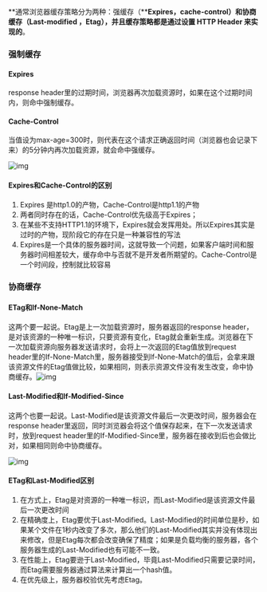 **通常浏览器缓存策略分为两种：强缓存（****Expires，****cache-control****）和协商缓存（****Last-modified ，Etag****），并且缓存策略都是通过设置 HTTP Header 来实现的**。

### 强制缓存

#### Expires

response header里的过期时间，浏览器再次加载资源时，如果在这个过期时间内，则命中强制缓存。

#### Cache-Control

当值设为max-age=300时，则代表在这个请求正确返回时间（浏览器也会记录下来）的5分钟内再次加载资源，就会命中强缓存。

  ![img](https://cdn.nlark.com/yuque/0/2020/png/305942/1588900617474-c5debfb6-4e89-4eca-afa8-7ee32d73e719.png)

#### Expires和Cache-Control的区别

1. Expires 是http1.0的产物，Cache-Control是http1.1的产物
2. 两者同时存在的话，Cache-Control优先级高于Expires；
3. 在某些不支持HTTP1.1的环境下，Expires就会发挥用处。所以Expires其实是过时的产物，现阶段它的存在只是一种兼容性的写法
4. Expires是一个具体的服务器时间，这就导致一个问题，如果客户端时间和服务器时间相差较大，缓存命中与否就不是开发者所期望的。Cache-Control是一个时间段，控制就比较容易

### **协商缓存**

#### ETag和If-None-Match

这两个要一起说。Etag是上一次加载资源时，服务器返回的response  header，是对该资源的一种唯一标识，只要资源有变化，Etag就会重新生成。浏览器在下一次加载资源向服务器发送请求时，会将上一次返回的Etag值放到request  header里的If-None-Match里，服务器接受到If-None-Match的值后，会拿来跟该资源文件的Etag值做比较，如果相同，则表示资源文件没有发生改变，命中协商缓存。![img](https://cdn.nlark.com/yuque/0/2020/png/305942/1588900997548-5fef26a1-01c5-412e-9bc8-7499254e5a6d.png)

#### Last-Modified和If-Modified-Since

这两个也要一起说。Last-Modified是该资源文件最后一次更改时间，服务器会在response header里返回，同时浏览器会将这个值保存起来，在下一次发送请求时，放到request  header里的If-Modified-Since里，服务器在接收到后也会做比对，如果相同则命中协商缓存。

![img](https://cdn.nlark.com/yuque/0/2020/png/305942/1588900997540-6afaafa9-f27a-40da-9899-a44abe7bb920.png)

#### ETag和Last-Modified区别

1. 在方式上，Etag是对资源的一种唯一标识，而Last-Modified是该资源文件最后一次更改时间
2. 在精确度上，Etag要优于Last-Modified。Last-Modified的时间单位是秒，如果某个文件在1秒内改变了多次，那么他们的Last-Modified其实并没有体现出来修改，但是Etag每次都会改变确保了精度；如果是负载均衡的服务器，各个服务器生成的Last-Modified也有可能不一致。
3. 在性能上，Etag要逊于Last-Modified，毕竟Last-Modified只需要记录时间，而Etag需要服务器通过算法来计算出一个hash值。
4. 在优先级上，服务器校验优先考虑Etag。